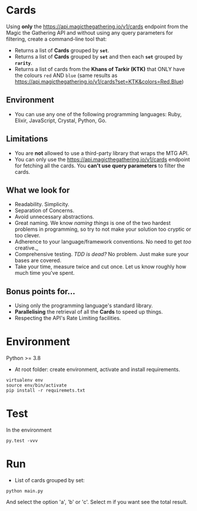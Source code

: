 # Cards

Using **only** the https://api.magicthegathering.io/v1/cards endpoint from the Magic the Gathering API and without using any query parameters for filtering, create a command-line tool that:

* Returns a list of **Cards** grouped by **`set`**.
* Returns a list of **Cards** grouped by **`set`** and then each **`set`** grouped by **`rarity`**.
* Returns a list of cards from the  **Khans of Tarkir (KTK)** that ONLY have the colours `red` AND `blue` (same results as https://api.magicthegathering.io/v1/cards?set=KTK&colors=Red,Blue)

## Environment

* You can use any one of the following programming languages: Ruby, Elixir, JavaScript, Crystal, Python, Go.

## Limitations

* You are **not** allowed to use a third-party library that wraps the MTG API.
* You can only use the https://api.magicthegathering.io/v1/cards endpoint for fetching all the cards. You **can't use query parameters** to filter the cards.

## What we look for

* Readability. Simplicity.
* Separation of Concerns.
* Avoid unnecessary abstractions.
* Great naming. We know _naming things_ is one of the two hardest problems in programming, so try to not make your solution too cryptic or too clever.
* Adherence to your language/framework conventions. No need to get _too_ creative._
* Comprehensive testing. _TDD is dead?_ No problem. Just make sure your bases are covered.
* Take your time, measure twice and cut once. Let us know roughly how much time you've spent.

## Bonus points for...

* Using only the programming language's standard library.
* **Parallelising** the retrieval of all the **Cards**  to speed up things.
* Respecting the API's Rate Limiting facilities.


# Environment
Python >= 3.8
* At root folder: create environment, activate and install requirements.
```shell script
virtualenv env
source env/bin/activate
pip install -r requiremets.txt
```

# Test
In the environment
```shell script
py.test -vvv
```

# Run
* List of cards grouped by set:
```shell script
python main.py
```

And select the option 'a', 'b' or 'c'.
Select m if you want see the total result.
